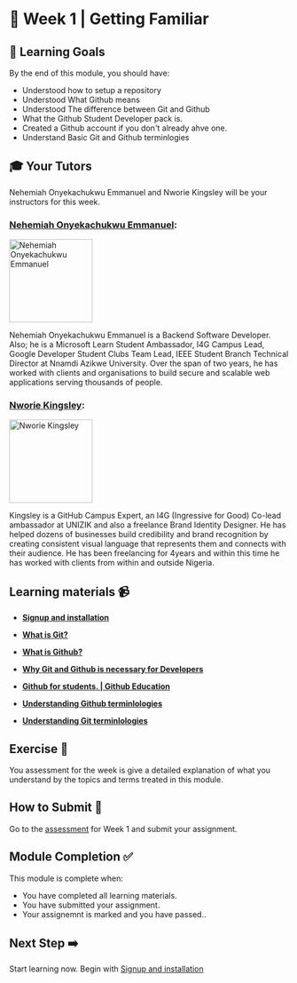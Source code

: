 # :pushpin: Week 1 | Getting Familiar

## 🥅 Learning Goals

By the end of this module, you should have:
-   Understood how to setup a repository
-   Understood What Github means
-   Understood The difference between Git and Github
-   What the Github Student Developer pack is.
-   Created a Github account if you don't already ahve one.
-   Understand Basic Git and Github terminlogies

## :mortar_board: Your Tutors 

Nehemiah Onyekachukwu Emmanuel and Nworie Kingsley will be your instructors for this week.


### [Nehemiah Onyekachukwu Emmanuel](https://github.com/devgenix):  
<img src="https://avatars.githubusercontent.com/u/56418363?v=4" title="Nehemiah Onyekachukwu Emmanuel" width="150"></img>

Nehemiah Onyekachukwu Emmanuel is a Backend Software Developer. Also; he is a Microsoft Learn Student Ambassador, I4G Campus Lead, Google Developer Student Clubs Team Lead, IEEE Student Branch Technical Director at Nnamdi Azikwe University. Over the span of two years, he has worked with clients and organisations to build secure and scalable web applications serving thousands of people.

### [Nworie Kingsley](https://github.com/nworiekingslee):  
<img src="https://user-images.githubusercontent.com/55883854/153741632-f3ec9538-fdba-4737-ab1e-d95106986d1c.jpg" href="https://github.com/nworiekingslee" title="Nworie Kingsley" width="150"></img>

Kingsley is a GitHub Campus Expert, an I4G (Ingressive for Good) Co-lead ambassador at UNIZIK and also a freelance Brand Identity Designer. He has helped dozens of businesses build credibility and brand recognition by creating consistent visual language that represents them and connects with their audience. He has been freelancing for 4years and within this time he has worked with clients from within and outside Nigeria.

## Learning materials 📹

-  **[Signup and installation](./1_Sign_up_and_installation.md)**

-  **[What is Git?](./2_what_is_git.md)**

-  **[What is Github?](./3_what_is_github.md)**

-  **[Why Git and Github is necessary for Developers](./4_Why_Git_and_Github_is_necessary_for_Developers.md)**

-  **[Github for students. | Github Education](./5_Github_for_students.md)**

-  **[Understanding Github terminlologies](./6_Understanding_Github_terminlologies.md)**
  
-  **[Understanding Git terminlologies](./7_Understanding_Git_terminlologies.md)**

## Exercise 📝

You assessment for the week is give a detailed explanation of what you understand by the topics and terms treated in this module.

## How to Submit :paperclip:

Go to the [assessment](https://docs.google.com/forms/d/e/1FAIpQLSd0XE-ICAwX7_2byU7JvIMlvaWfzdCcp2fHCu_D_P8Ai-xdvg/viewform?usp=sf_link) for Week 1 and submit your assignment.


## Module Completion ✅

This module is complete when:
-   You have completed all learning materials.
-   You have submitted your assignment.
-   Your assignemnt is marked and you have passed..

## Next Step ➡️

Start learning now. Begin with [Signup and installation](1_Sign_up_and_installation.md)
